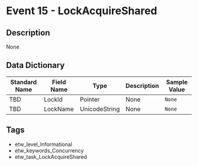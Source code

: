 # Event 15 - LockAcquireShared

## Description
None

## Data Dictionary
|Standard Name|Field Name|Type|Description|Sample Value|
|---|---|---|---|---|
|TBD|LockId|Pointer|None|`None`|
|TBD|LockName|UnicodeString|None|`None`|

## Tags
* etw_level_Informational
* etw_keywords_Concurrency
* etw_task_LockAcquireShared